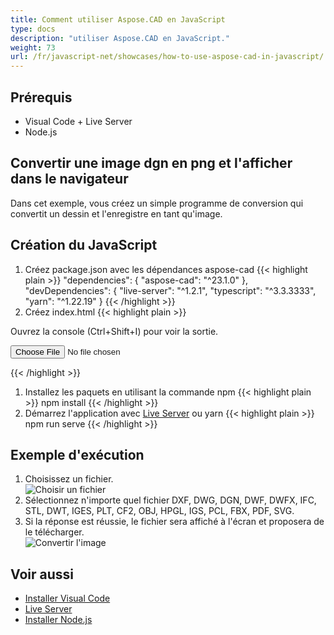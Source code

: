 ```yaml
---
title: Comment utiliser Aspose.CAD en JavaScript
type: docs
description: "utiliser Aspose.CAD en JavaScript."
weight: 73
url: /fr/javascript-net/showcases/how-to-use-aspose-cad-in-javascript/
---
```


## Prérequis
- Visual Code + Live Server
- Node.js

## Convertir une image dgn en png et l'afficher dans le navigateur

Dans cet exemple, vous créez un simple programme de conversion qui convertit un dessin et l'enregistre en tant qu'image.

## Création du JavaScript

1. Créez package.json avec les dépendances aspose-cad
{{< highlight plain >}}
"dependencies": {
    "aspose-cad": "^23.1.0"
  },
 "devDependencies": {
    "live-server": "^1.2.1",
    "typescript": "^3.3.3333",
    "yarn": "^1.22.19"
  }
{{< /highlight >}}
1. Créez index.html
{{< highlight plain >}}
<!DOCTYPE html>
Ouvrez la console (Ctrl+Shift+I) pour voir la sortie.

<script src="./node_modules/aspose-cad/dotnet.js"></script>
<script type="module" src="./node_modules/aspose-cad/es2015/index-js.js"></script>

<body>
	<input id="file" type="file">
	<img id="image" />
</body>

<script>
window.onload = async function () {
	document.querySelector('input').addEventListener('change', function() {
      var reader = new FileReader();
      reader.onload = function() {
      
          var arrayBuffer = this.result;
          var array = new Uint8Array(arrayBuffer);
          
		  //OBTENIR_FORMAT_DE_FICHIER
		  fileFormat = Aspose.CAD.Image.getFileFormat(array);
          console.log(fileFormat);
		  
		  // CHARGER
		  file = Aspose.CAD.Image.load(array);
          console.log(file);
		  
		  // SAUVEGARDER
		  exportedFilePromise = Aspose.CAD.Image.save(array, new Aspose.CAD.PngOptions());
		  exportedFilePromise.then(exportedFile => {
			console.log(exportedFile);
			
			var urlCreator = window.URL || window.webkitURL;
			var blob = new Blob([exportedFile], { type: 'application/octet-stream' });
            var imageUrl = urlCreator.createObjectURL(blob);
            document.querySelector("#image").src = imageUrl;
		  });
      }
	  
      reader.readAsArrayBuffer(this.files[0]);
    }, 
	false);
};
</script>
{{< /highlight >}}

1. Installez les paquets en utilisant la commande npm
{{< highlight plain >}}
npm install
{{< /highlight >}}
1. Démarrez l'application avec [Live Server](https://marketplace.visualstudio.com/items?itemName=ritwickdey.LiveServer/) ou yarn
{{< highlight plain >}}
npm run serve
{{< /highlight >}}

## Exemple d'exécution

1. Choisissez un fichier.<br>
![Choisir un fichier](/fr/_assets/javascript-net/javascript-net/choose-file.png)<br>
1. Sélectionnez n'importe quel fichier DXF, DWG, DGN, DWF, DWFX, IFC, STL, DWT, IGES, PLT, CF2, OBJ, HPGL, IGS, PCL, FBX, PDF, SVG.
1. Si la réponse est réussie, le fichier sera affiché à l'écran et proposera de le télécharger.<br>
![Convertir l'image](/fr/_assets/javascript-net/javascript-net/convert-image.png)<br>
## Voir aussi

- [Installer Visual Code](https://code.visualstudio.com/)
- [Live Server](https://marketplace.visualstudio.com/items?itemName=ritwickdey.LiveServer/)
- [Installer Node.js](https://nodejs.org/en/)
